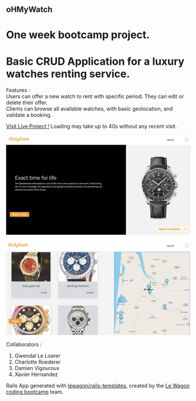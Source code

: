 ## oHMyWatch

# One week bootcamp project.
# Basic CRUD Application for a luxury watches renting service.

Features : <br/>
Users can offer a new watch to rent with specific period. They can edit or delete their offer. <br/>
Clients can browse all available watches, with basic geolocation, and validate a booking.

[Visit Live Project !](https://mywatchesrent.herokuapp.com/)
Loading may take up to 40s without any recent visit.

![Logged-in Page](https://raw.githubusercontent.com/DamoVigo/ohmywatch/master/app/assets/images/watch1_screenshot.png)

![Watches#show](https://raw.githubusercontent.com/DamoVigo/ohmywatch/master/app/assets/images/watch2_screenshot.png)

Collaborators :
 1. Gwendal Le Loarer
 2. Charlotte Roederer
 3. Damien Vigouroux
 4. Xavier Hernandez

Rails App generated with [lewagon/rails-templates](https://github.com/lewagon/rails-templates), created by the [Le Wagon coding bootcamp](https://www.lewagon.com) team.
